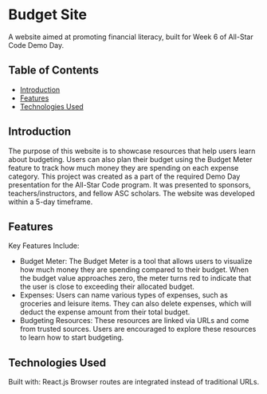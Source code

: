 # Budget Site

A website aimed at promoting financial literacy, built for Week 6 of All-Star Code Demo Day.

## Table of Contents

- [Introduction](#introduction)
- [Features](#features)
- [Technologies Used](#technologies-used)

## Introduction

The purpose of this website is to showcase resources that help users learn about budgeting. Users can also plan their budget using the Budget Meter feature to track how much money they are spending on each expense category. This project was created as a part of the required Demo Day presentation for the All-Star Code program. It was presented to sponsors, teachers/instructors, and fellow ASC scholars. The website was developed within a 5-day timeframe.

## Features

Key Features Include:
- Budget Meter: The Budget Meter is a tool that allows users to visualize how much money they are spending compared to their budget. When the budget value approaches zero, the meter turns red to indicate that the user is close to exceeding their allocated budget.
- Expenses: Users can name various types of expenses, such as groceries and leisure items. They can also delete expenses, which will deduct the expense amount from their total budget.
- Budgeting Resources: These resources are linked via URLs and come from trusted sources. Users are encouraged to explore these resources to learn how to start budgeting.

## Technologies Used

Built with: React.js
Browser routes are integrated instead of traditional URLs.
